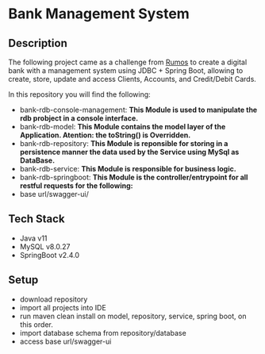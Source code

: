 Bank Management System
======================

Description
-----------
The following project came as a challenge from [Rumos](https://www.linkedin.com/company/rumos/) to create a digital bank with a management system using JDBC + Spring Boot, allowing to create, store, update and access Clients, Accounts, and Credit/Debit Cards. 

In this repository you will find the following:
* bank-rdb-console-management:
**This Module is used to manipulate the rdb probject in a console interface.**
* bank-rdb-model:
**This Module contains the model layer of the Application. Atention: the toString() is Overridden.**
* bank-rdb-repository:
**This Module is reponsible for storing in a persistence manner the data used by the Service using MySql as DataBase.**
* bank-rdb-service:
**This Module is responsible for business logic.**
* bank-rdb-springboot:
**This Module is the controller/entrypoint for all restful requests for the following:**
* base url/swagger-ui/

Tech Stack
----------
* Java v11
* MySQL v8.0.27
* SpringBoot v2.4.0

Setup
-----
* download repository
* import all projects into IDE
* run maven clean install on model, repository, service, spring boot, on this order.
* import database schema from repository/database
* access base url/swagger-ui
